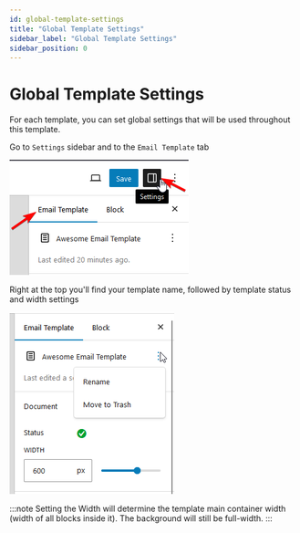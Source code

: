```yaml
---
id: global-template-settings
title: "Global Template Settings"
sidebar_label: "Global Template Settings"
sidebar_position: 0
---
```


# Global Template Settings

For each template, you can set global settings that will be used throughout this template.

Go to `Settings` sidebar and to the `Email Template` tab

![](../../assets/email-template-settings-tab-access.png)

Right at the top you'll find your template name, followed by template status and width settings

![](../../assets/email-template-document-settings-panel.png)

:::note
Setting the Width will determine the template main container width (width of all blocks inside it). The background will still be full-width.
:::